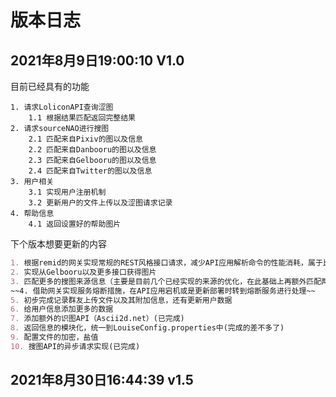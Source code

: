 # 版本日志

## 2021年8月9日19:00:10 V1.0

目前已经具有的功能

```text
1. 请求LoliconAPI查询涩图
	1.1 根据结果匹配返回完整结果
2. 请求sourceNAO进行搜图
	2.1 匹配来自Pixiv的图以及信息
	2.2 匹配来自Danbooru的图以及信息
	2.3 匹配来自Gelbooru的图以及信息
	2.4 匹配来自Twitter的图以及信息
3. 用户相关
	3.1 实现用户注册机制
	3.2 更新用户的文件上传以及涩图请求记录
4. 帮助信息
	4.1 返回设置好的帮助图片
```

下个版本想要更新的内容

```markdown
1. 根据remid的网关实现常规的REST风格接口请求，减少API应用解析命令的性能消耗，属于比较重要的更新。网关已经实现了反向HTTP POST鉴权，安全性UP(已完成)
2. 实现从Gelbooru以及更多接口获得图片
3. 匹配更多的搜图来源信息（主要是目前几个已经实现的来源的优化，在此基础上再额外匹配两个吧）
~~4. 借助网关实现服务熔断措施，在API应用宕机或是更新部署时转到熔断服务进行处理~~
5. 初步完成记录群友上传文件以及其附加信息，还有更新用户数据
6. 给用户信息添加更多的数据
7. 添加额外的识图API（Ascii2d.net）(已完成)
8. 返回信息的模块化，统一到LouiseConfig.properties中(完成的差不多了)
9. 配置文件的加密，盐值
10. 搜图API的异步请求实现(已完成)
```

## 2021年8月30日16:44:39 v1.5
